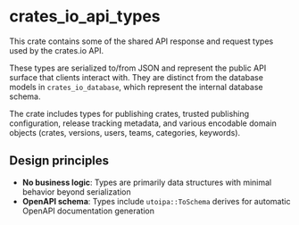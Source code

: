 # crates_io_api_types

This crate contains some of the shared API response and request types used by the crates.io API.

These types are serialized to/from JSON and represent the public API surface that clients interact with. They are distinct from the database models in `crates_io_database`, which represent the internal database schema.

The crate includes types for publishing crates, trusted publishing configuration, release tracking metadata, and various encodable domain objects (crates, versions, users, teams, categories, keywords).

## Design principles

- **No business logic**: Types are primarily data structures with minimal behavior beyond serialization
- **OpenAPI schema**: Types include `utoipa::ToSchema` derives for automatic OpenAPI documentation generation
